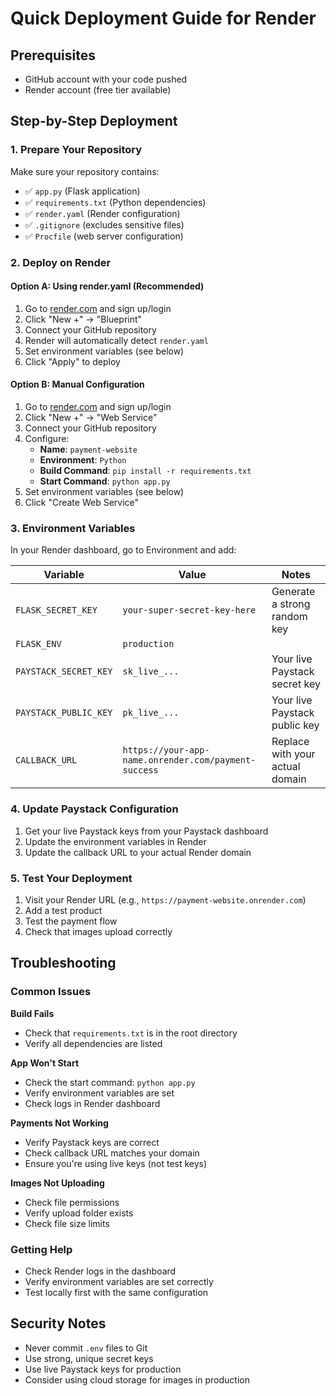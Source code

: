 # Quick Deployment Guide for Render

## Prerequisites
- GitHub account with your code pushed
- Render account (free tier available)

## Step-by-Step Deployment

### 1. Prepare Your Repository
Make sure your repository contains:
- ✅ `app.py` (Flask application)
- ✅ `requirements.txt` (Python dependencies)
- ✅ `render.yaml` (Render configuration)
- ✅ `.gitignore` (excludes sensitive files)
- ✅ `Procfile` (web server configuration)

### 2. Deploy on Render

#### Option A: Using render.yaml (Recommended)
1. Go to [render.com](https://render.com) and sign up/login
2. Click "New +" → "Blueprint"
3. Connect your GitHub repository
4. Render will automatically detect `render.yaml`
5. Set environment variables (see below)
6. Click "Apply" to deploy

#### Option B: Manual Configuration
1. Go to [render.com](https://render.com) and sign up/login
2. Click "New +" → "Web Service"
3. Connect your GitHub repository
4. Configure:
   - **Name**: `payment-website`
   - **Environment**: `Python`
   - **Build Command**: `pip install -r requirements.txt`
   - **Start Command**: `python app.py`
5. Set environment variables (see below)
6. Click "Create Web Service"

### 3. Environment Variables
In your Render dashboard, go to Environment and add:

| Variable | Value | Notes |
|----------|-------|-------|
| `FLASK_SECRET_KEY` | `your-super-secret-key-here` | Generate a strong random key |
| `FLASK_ENV` | `production` | |
| `PAYSTACK_SECRET_KEY` | `sk_live_...` | Your live Paystack secret key |
| `PAYSTACK_PUBLIC_KEY` | `pk_live_...` | Your live Paystack public key |
| `CALLBACK_URL` | `https://your-app-name.onrender.com/payment-success` | Replace with your actual domain |

### 4. Update Paystack Configuration
1. Get your live Paystack keys from your Paystack dashboard
2. Update the environment variables in Render
3. Update the callback URL to your actual Render domain

### 5. Test Your Deployment
1. Visit your Render URL (e.g., `https://payment-website.onrender.com`)
2. Add a test product
3. Test the payment flow
4. Check that images upload correctly

## Troubleshooting

### Common Issues

**Build Fails**
- Check that `requirements.txt` is in the root directory
- Verify all dependencies are listed

**App Won't Start**
- Check the start command: `python app.py`
- Verify environment variables are set
- Check logs in Render dashboard

**Payments Not Working**
- Verify Paystack keys are correct
- Check callback URL matches your domain
- Ensure you're using live keys (not test keys)

**Images Not Uploading**
- Check file permissions
- Verify upload folder exists
- Check file size limits

### Getting Help
- Check Render logs in the dashboard
- Verify environment variables are set correctly
- Test locally first with the same configuration

## Security Notes
- Never commit `.env` files to Git
- Use strong, unique secret keys
- Use live Paystack keys for production
- Consider using cloud storage for images in production 